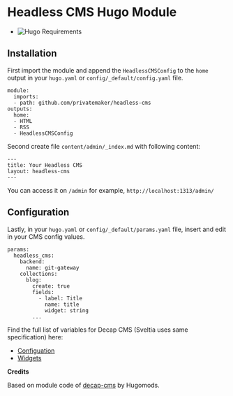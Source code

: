Headless CMS Hugo Module
========================

- ![Hugo Requirements](https://img.shields.io/badge/dynamic/json?color=important&label=requirements&query=requirements&logo=hugo&style=flat-square&url=https://api.razonyang.com/v1/hugo/modules/github.com/privatemaker/headless-cms)

## Installation

First import the module and append the `HeadlessCMSConfig` to the `home` output 
in your `hugo.yaml` or `config/_default/config.yaml` file.

```
module:
  imports:
  - path: github.com/privatemaker/headless-cms
outputs:
  home:
  - HTML
  - RSS
  - HeadlessCMSConfig
```

Second create file `content/admin/_index.md` with following content:

```
---
title: Your Headless CMS
layout: headless-cms
---
```

You can access it on `/admin` for example, `http://localhost:1313/admin/`

## Configuration

Lastly, in your `hugo.yaml` or `config/_default/params.yaml` file, insert and
edit in your CMS config values.

```
params:
  headless_cms:
    backend:
      name: git-gateway
    collections:
      blog:
        create: true
        fields:
          - label: Title
            name: title
            widget: string
        ...
```

Find the full list of variables for Decap CMS (Sveltia uses same specification) here:

- [Configuation](https://decapcms.org/docs/configuration-options/)
- [Widgets](https://decapcms.org/docs/widgets/)


**Credits**

Based on module code of [decap-cms](https://github.com/hugomods/decap-cms) by Hugomods.

